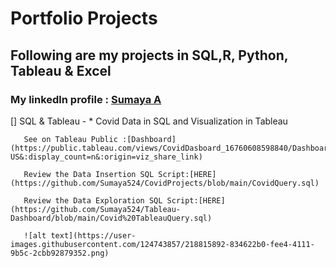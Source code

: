 # Portfolio Projects 

## Following are my projects in SQL,R, Python, Tableau & Excel
### **My linkedln profile** : [Sumaya A](https://www.linkedin.com/in/sumaya-abdullathif)
[] SQL & Tableau -
     * Covid Data in SQL and Visualization in Tableau
     
       See on Tableau Public :[Dashboard](https://public.tableau.com/views/CovidDasboard_16760608598840/Dashboard1?:language=en-US&:display_count=n&:origin=viz_share_link)
       
       Review the Data Insertion SQL Script:[HERE](https://github.com/Sumaya524/CovidProjects/blob/main/CovidQuery.sql)
       
       Review the Data Exploration SQL Script:[HERE](https://github.com/Sumaya524/Tableau-Dashboard/blob/main/Covid%20TableauQuery.sql)
       
       ![alt text](https://user-images.githubusercontent.com/124743857/218815892-834622b0-fee4-4111-9b5c-2cbb92879352.png)

       
    








